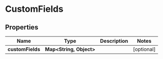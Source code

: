 

# CustomFields


## Properties

Name | Type | Description | Notes
------------ | ------------- | ------------- | -------------
**customFields** | **Map&lt;String, Object&gt;** |  |  [optional]



